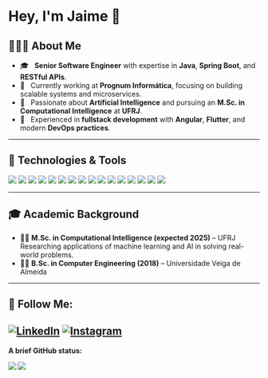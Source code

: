 # Hey, I'm Jaime 👋

## 👨🏻‍💻 About Me

- 🎓 &nbsp; **Senior Software Engineer** with expertise in **Java**, **Spring Boot**, and **RESTful APIs**.  
- 💼 &nbsp; Currently working at **Prognum Informática**, focusing on building scalable systems and microservices.  
- 🤖 &nbsp; Passionate about **Artificial Intelligence** and pursuing an **M.Sc. in Computational Intelligence** at **UFRJ**.  
- 🚀 &nbsp; Experienced in **fullstack development** with **Angular**, **Flutter**, and modern **DevOps practices**.  

---

## 🔧 Technologies & Tools

![](https://img.shields.io/badge/Language-Java-informational?style=flat&logo=java&logoColor=white&color=blueviolet)
![](https://img.shields.io/badge/Framework-Spring_Boot-informational?style=flat&logo=spring&logoColor=white&color=blueviolet)
![](https://img.shields.io/badge/Framework-Spring_Security-informational?style=flat&logo=spring&logoColor=white&color=blueviolet)
![](https://img.shields.io/badge/Frontend-Angular-informational?style=flat&logo=angular&logoColor=white&color=blueviolet)
![](https://img.shields.io/badge/Frontend-Flutter-informational?style=flat&logo=flutter&logoColor=white&color=blueviolet)
![](https://img.shields.io/badge/Database-PostgreSQL-informational?style=flat&logo=postgresql&logoColor=white&color=blueviolet)
![](https://img.shields.io/badge/Database-MySQL-informational?style=flat&logo=mysql&logoColor=white&color=blueviolet)
![](https://img.shields.io/badge/Database-MongoDB-informational?style=flat&logo=mongodb&logoColor=white&color=blueviolet)
![](https://img.shields.io/badge/DevOps-Docker-informational?style=flat&logo=docker&logoColor=white&color=blueviolet)
![](https://img.shields.io/badge/DevOps-Jenkins-informational?style=flat&logo=jenkins&logoColor=white&color=blueviolet)
![](https://img.shields.io/badge/DevOps-Azure_DevOps-informational?style=flat&logo=microsoft-azure&logoColor=white&color=blueviolet)
![](https://img.shields.io/badge/Testing-JUnit-informational?style=flat&logo=java&logoColor=white&color=blueviolet)
![](https://img.shields.io/badge/Testing-Mockito-informational?style=flat&logo=java&logoColor=white&color=blueviolet)
![](https://img.shields.io/badge/AI-Python-informational?style=flat&logo=python&logoColor=white&color=blueviolet)
![](https://img.shields.io/badge/AI-Machine_Learning-informational?style=flat&logo=tensorflow&logoColor=white&color=blueviolet)
![](https://img.shields.io/badge/AI-Deep_Learning-informational?style=flat&logo=pytorch&logoColor=white&color=blueviolet)

---

## 🎓 Academic Background

- 🧑‍🎓 **M.Sc. in Computational Intelligence (expected 2025)** – UFRJ  
  Researching applications of machine learning and AI in solving real-world problems.
- 👨‍🎓 **B.Sc. in Computer Engineering (2018)** – Universidade Veiga de Almeida  

---

## 📡 Follow Me:

[![LinkedIn](https://img.shields.io/badge/-LINKEDIN-0077B5?style=for-the-badge&logo=linkedin&logoColor=white)](https://www.linkedin.com/in/jaimevicentejr/)
[![Instagram](https://img.shields.io/badge/-Instagram-E4405F?style=for-the-badge&logo=instagram&logoColor=white)](https://www.instagram.com/seu-usuario-instagram/)
---

**A brief GitHub status:** 

<a href="https://github.com/anuraghazra/github-readme-stats">
  <img align="left" src="https://github-readme-stats.vercel.app/api/top-langs/?username=jdeveloperweb&hide=javascript,html,css&theme=onedark" />
</a>

<a href="https://github.com/anuraghazra/github-readme-stats">
  <img align="left" src="https://github-readme-stats.vercel.app/api?username=jdeveloperweb&show_icons=true&theme=onedark" />
</a>
